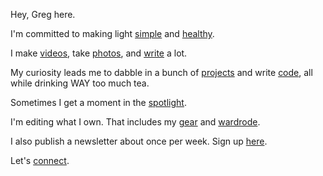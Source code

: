 Hey, Greg here.

I'm committed to making light [simple](https://www.simplebulb.com/) and [healthy](https://greg.lighting/).

I make [videos](https://www.youtube.com/c/gregyeutter), take [photos](https://www.instagram.com/gregyeutter/), and [write](https://medium.com/@yeutterg) a lot.

My curiosity leads me to dabble in a bunch of [projects](./projects) and write [code](https://github.com/yeutterg), all while drinking WAY too much tea.

Sometimes I get a moment in the [spotlight](./media-appearances).

I'm editing what I own. That includes my [gear](./what-i-use) and [wardrode](./what-i-wear).

I also publish a newsletter about once per week. Sign up [here](https://goo.gl/EpTQAA).

Let's [connect](./connect).